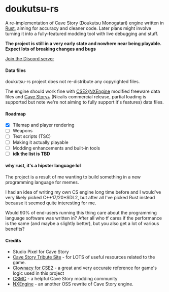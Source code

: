 # doukutsu-rs

A re-implementation of Cave Story (Doukutsu Monogatari) engine written in [Rust](https://www.rust-lang.org/), aiming for accuracy and cleaner code.
Later plans might involve turning it into a fully-featured modding tool with live debugging and stuff.

**The project is still in a very early state and nowhere near being playable. Expect lots of breaking changes and bugs**

[Join the Discord server](https://discord.gg/k8fYBDS)

#### Data files

doukutsu-rs project does not re-distribute any copyrighted files. 

The engine should work fine with [CSE2](https://github.com/Clownacy/CSE2)/[NXEngine](https://github.com/nxengine/nxengine-evo) modified freeware data files and [Cave Story+](https://www.nicalis.com/games/cavestory+) (Nicalis commercial release, partial loading is supported but note we're not aiming to fully support it's features) data files.

#### Roadmap

- [x] Tilemap and player rendering
- [ ] Weapons
- [ ] Text scripts (TSC)
- [ ] Making it actually playable
- [ ] Modding enhancements and built-in tools
- [ ] **idk the list is TBD**

#### why rust, it's a hipster language lol

The project is a result of me wanting to build something in a new programming language for memes.

I had an idea of writing my own CS engine long time before and I would've very likely picked C++17/20+SDL2, but after 
all I've picked Rust instead because it seemed quite interesting for me.

Would 90% of end-users running this thing care about the programming language software was written in? After all who tf cares if the performance is the same (and maybe a slightly better), but you also get a lot of various benefits?

#### Credits

- Studio Pixel for Cave Story 
- [Cave Story Tribute Site](https://cavestory.org) - for LOTS of useful resources related to the game. 
- [Clownacy for CSE2](https://github.com/Clownacy/CSE2) - a great and very accurate reference for game's logic used in this project
- [CSMC](https://discord.gg/xRsWpz6) - a helpful Cave Story modding community
- [NXEngine](https://github.com/nxengine/nxengine-evo) - an another OSS rewrite of Cave Story engine.
